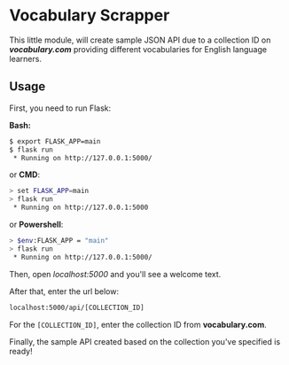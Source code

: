 
# Vocabulary Scrapper

This little module, will create sample JSON API due to a collection ID on ***vocabulary.com*** providing different vocabularies for English language learners.

## Usage

First, you need to run Flask:

**Bash:**
```bash
$ export FLASK_APP=main
$ flask run
 * Running on http://127.0.0.1:5000/
```
or **CMD**:
```bash
> set FLASK_APP=main
> flask run
 * Running on http://127.0.0.1:5000
```
or **Powershell**:
```bash
> $env:FLASK_APP = "main"
> flask run
 * Running on http://127.0.0.1:5000/
```

Then, open *localhost:5000* and you'll see a welcome text.

After that, enter the url below:
```bash
localhost:5000/api/[COLLECTION_ID]
```
For the `[COLLECTION_ID]`, enter the collection ID from **vocabulary.com**.

Finally, the sample API created based on the collection you've specified is ready!
